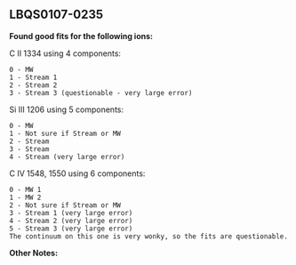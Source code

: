 ## LBQS0107-0235
**Found good fits for the following ions:**

C II 1334 using 4 components:
```
0 - MW
1 - Stream 1
2 - Stream 2
3 - Stream 3 (questionable - very large error)
```

Si III 1206 using 5 components:
```
0 - MW
1 - Not sure if Stream or MW
2 - Stream
3 - Stream
4 - Stream (very large error)
```
C IV 1548, 1550 using 6 components:
```
0 - MW 1
1 - MW 2
2 - Not sure if Stream or MW
3 - Stream 1 (very large error)
4 - Stream 2 (very large error)
5 - Stream 3 (very large error)
The continuum on this one is very wonky, so the fits are questionable.
```


**Other Notes:**


